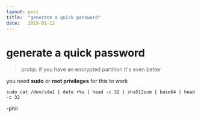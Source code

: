 ```yaml
---
layout: post
title:  "generate a quick password"
date:   2019-01-12
---
```


# generate a quick password


> protip: if you have an encrypted partition it's even better

you need **sudo** or **root privileges** for this to work

`sudo cat /dev/sda1 | date +%s | head -c 32 | sha512sum | base64 | head -c 32`

-phil
